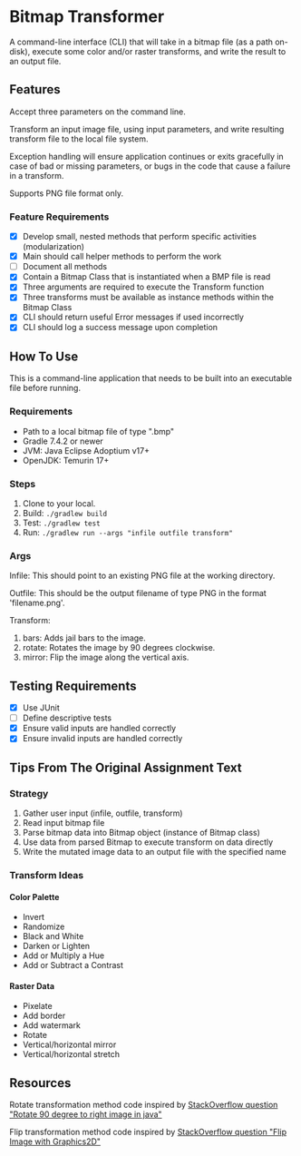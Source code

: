 # Bitmap Transformer

A command-line interface (CLI) that will take in a bitmap file (as a path on-disk), execute some color and/or raster transforms, and write the result to an output file.

## Features

Accept three parameters on the command line.

Transform an input image file, using input parameters, and write resulting transform file to the local file system.

Exception handling will ensure application continues or exits gracefully in case of bad or missing parameters, or bugs in the code that cause a failure in a transform.

Supports PNG file format only.

### Feature Requirements

- [X] Develop small, nested methods that perform specific activities (modularization)
- [X] Main should call helper methods to perform the work
- [ ] Document all methods
- [X] Contain a Bitmap Class that is instantiated when a BMP file is read
- [X] Three arguments are required to execute the Transform function
- [X] Three transforms must be available as instance methods within the Bitmap Class
- [X] CLI should return useful Error messages if used incorrectly
- [X] CLI should log a success message upon completion

## How To Use

This is a command-line application that needs to be built into an executable file before running.

### Requirements

- Path to a local bitmap file of type ".bmp"
- Gradle 7.4.2 or newer
- JVM: Java Eclipse Adoptium v17+
- OpenJDK: Temurin 17+

### Steps

1. Clone to your local.
2. Build: `./gradlew build`
3. Test: `./gradlew test`
4. Run: `./gradlew run --args "infile outfile transform"`

### Args

Infile: This should point to an existing PNG file at the working directory.

Outfile: This should be the output filename of type PNG in the format 'filename.png'.

Transform:

1. bars: Adds jail bars to the image.
2. rotate: Rotates the image by 90 degrees clockwise.
3. mirror: Flip the image along the vertical axis.

## Testing Requirements

- [X] Use JUnit
- [ ] Define descriptive tests
- [X] Ensure valid inputs are handled correctly
- [X] Ensure invalid inputs are handled correctly

## Tips From The Original Assignment Text

### Strategy

1. Gather user input (infile, outfile, transform)
2. Read input bitmap file
3. Parse bitmap data into Bitmap object (instance of Bitmap class)
4. Use data from parsed Bitmap to execute transform on data directly
5. Write the mutated image data to an output file with the specified name

### Transform Ideas

#### Color Palette

- Invert
- Randomize
- Black and White
- Darken or Lighten
- Add or Multiply a Hue
- Add or Subtract a Contrast

#### Raster Data

- Pixelate
- Add border
- Add watermark
- Rotate
- Vertical/horizontal mirror
- Vertical/horizontal stretch

## Resources

Rotate transformation method code inspired by [StackOverflow question "Rotate 90 degree to right image in java"](https://stackoverflow.com/questions/20959796/rotate-90-degree-to-right-image-in-java)

Flip transformation method code inspired by [StackOverflow question "Flip Image with Graphics2D"](https://stackoverflow.com/questions/9558981/flip-image-with-graphics2d)
